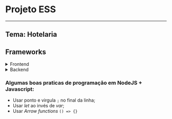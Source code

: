 # Projeto ESS
***
## Tema: Hotelaria

## Frameworks
<details><summary>Frontend</summary>

 <a href="https://pt-br.legacy.reactjs.org/docs/getting-started.html">
  React
 </a>
 </details>

 <details>
 <summary>Backend</summary>

 <a href="https://nodejs.org/en/learn/getting-started/introduction-to-nodejs">
  NodeJS
 </a><br>
<a href="https://expressjs.com/pt-br/">
    Express
</a>

</details>

### Algumas boas praticas de programação em NodeJS + Javascript:
* Usar ponto e virgula `;` no final da linha;
* Usar *let* ao invés de *var*;
* Usar *Arrow functions* `() => {}`
